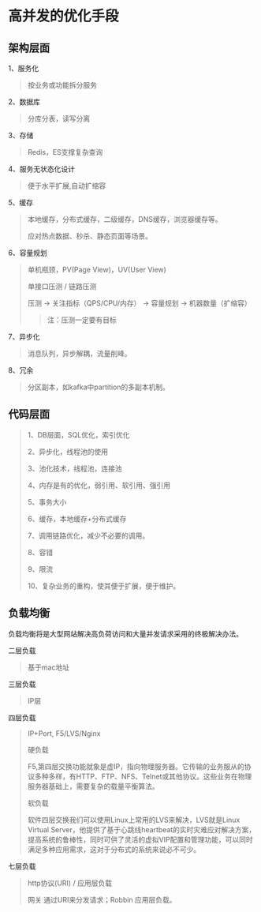 
# 高并发的优化手段
## 架构层面
1、服务化
> 按业务或功能拆分服务

2、数据库
> 分库分表，读写分离

3、存储
> Redis，ES支撑复杂查询
>
4、服务无状态化设计
> 便于水平扩展,自动扩缩容
>
5、缓存
> 本地缓存，分布式缓存，二级缓存，DNS缓存，浏览器缓存等。
>
> 应对热点数据、秒杀、静态页面等场景。
> 
6、容量规划
> 单机瓶颈，PV(Page View)，UV(User View)
>
> 单接口压测 / 链路压测
>
> 压测 -> 关注指标（QPS/CPU/内存） -> 容量规划 -> 机器数量（扩缩容）
>> 注：压测一定要有目标
>
7、异步化
> 消息队列，异步解耦，流量削峰。
>
8、冗余
> 分区副本，如kafka中partition的多副本机制。
>

## 代码层面
> 1、DB层面，SQL优化，索引优化
>
> 2、异步化，线程池的使用
>
> 3、池化技术，线程池，连接池
>
> 4、内存是有的优化，弱引用、软引用、强引用
>
> 5、事务大小
>
> 6、缓存，本地缓存+分布式缓存
> 
> 7、调用链路优化，减少不必要的调用。
>
> 8、容错
>
> 9、限流
>
> 10、复杂业务的重构，使其便于扩展，便于维护。
>
## 负载均衡
负载均衡将是大型网站解决高负荷访问和大量并发请求采用的终极解决办法。


二层负载
> 基于mac地址
>
三层负载
> IP层
>
四层负载
> IP+Port, F5/LVS/Nginx
> 
> 硬负载
> 
> F5,第四层交换功能就象是虚IP，指向物理服务器。它传输的业务服从的协议多种多样，有HTTP、FTP、NFS、Telnet或其他协议。这些业务在物理服务器基础上，需要复杂的载量平衡算法。
>
> 软负载
>
> 软件四层交换我们可以使用Linux上常用的LVS来解决，LVS就是Linux Virtual Server，他提供了基于心跳线heartbeat的实时灾难应对解决方案，提高系统的鲁棒性，同时可供了灵活的虚拟VIP配置和管理功能，可以同时满足多种应用需求，这对于分布式的系统来说必不可少。
>
七层负载
> http协议(URI) / 应用层负载
>
> 网关 通过URI来分发请求；Robbin 应用层负载。